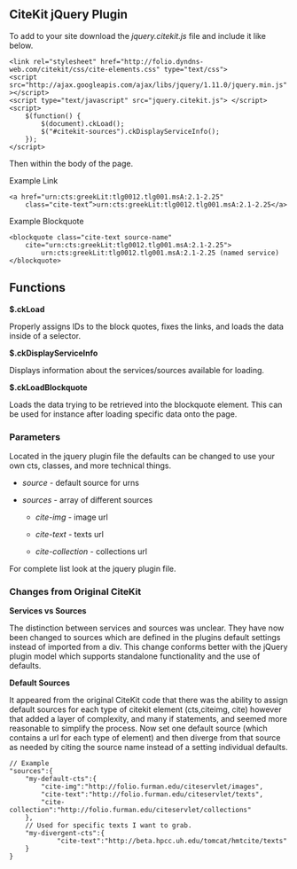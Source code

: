 ## CiteKit jQuery Plugin

To add to your site download the *jquery.citekit.js* file and include it
like below.

    <link rel="stylesheet" href="http://folio.dyndns-web.com/citekit/css/cite-elements.css" type="text/css">
    <script src="http://ajax.googleapis.com/ajax/libs/jquery/1.11.0/jquery.min.js" ></script>
    <script type="text/javascript" src="jquery.citekit.js"> </script>
    <script>
        $(function() {
            $(document).ckLoad();
            $("#citekit-sources").ckDisplayServiceInfo();
        });
    </script>

Then within the body of the page.

Example Link

    <a href="urn:cts:greekLit:tlg0012.tlg001.msA:2.1-2.25" 
        class="cite-text”>urn:cts:greekLit:tlg0012.tlg001.msA:2.1-2.25</a>

Example Blockquote

    <blockquote class="cite-text source-name"
        cite="urn:cts:greekLit:tlg0012.tlg001.msA:2.1-2.25">
            urn:cts:greekLit:tlg0012.tlg001.msA:2.1-2.25 (named service)</blockquote>

## Functions

**\$.ckLoad**

Properly assigns IDs to the block quotes, fixes the links, and loads the
data inside of a selector.

**\$.ckDisplayServiceInfo**

Displays information about the services/sources available for loading.

**\$.ckLoadBlockquote**

Loads the data trying to be retrieved into the blockquote element. This
can be used for instance after loading specific data onto the page.

### Parameters

Located in the jquery plugin file the defaults can be changed to use
your own cts, classes, and more technical things.

-   *source* - default source for urns

-   *sources* - array of different sources

    -   *cite-img* - image url

    -   *cite-text* - texts url

    -   *cite-collection* - collections url

For complete list look at the jquery plugin file.

### Changes from Original CiteKit

**Services vs Sources**

The distinction between services and sources was unclear. They have now
been changed to sources which are defined in the plugins default
settings instead of imported from a div. This change conforms better
with the jQuery plugin model which supports standalone functionality and
the use of defaults.

**Default Sources**

It appeared from the original CiteKit code that there was the ability to
assign default sources for each type of citekit element (cts,citeimg,
cite) however that added a layer of complexity, and many if statements,
and seemed more reasonable to simplify the process. Now set one default
source (which contains a url for each type of element) and then diverge
from that source as needed by citing the source name instead of a
setting individual defaults.

    // Example
    "sources":{
        "my-default-cts":{
            "cite-img":"http://folio.furman.edu/citeservlet/images", 
            "cite-text":"http://folio.furman.edu/citeservlet/texts", 
            "cite-collection":"http://folio.furman.edu/citeservlet/collections"
        },
        // Used for specific texts I want to grab.
        "my-divergent-cts":{
                "cite-text":"http://beta.hpcc.uh.edu/tomcat/hmtcite/texts"
        }
    }


